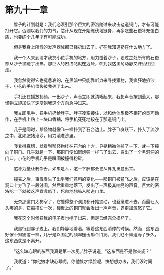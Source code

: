 # 第九十一章


　　胖子的计划就是：我们必须引那个巨大的密洛陀过来攻击这道铜门，才有可能打开它。否则以我们的力气，估计从现在开始练伏地挺身，再多吃些石蚕补充蛋白质，也要练个几年才有可能成功。

　　但是我身上所有的发声器械都已经扔出去了。好在我知道扔在什么地方了。

　　我一个人来到刚才我扔小花手机的地方，用力刨着沙子，走过之处所有的石蚕都从沙子里跑了出来。那巨大的密洛陀就在远处，听到我这里的动静又开始往回走。

　　我忽然觉得它也挺悲哀的，在黑暗中只能靠听力来寻找猎物，我疯狂地扒沙子，小花的手机很快被我扒了出来。

　　手机还在播放视频，一出沙子，声音立即就清晰起来，我把声音按到最大，那怪物立即加快了速度朝我这个方向急冲过来。

　　我立即甩手，把手机扔给胖子。胖子凌空接住，以和他体型极不相符的灵巧动作，在手机上粘上一块口香糖，将手机死死地按在了那道铜门上。

　　几乎是同时，那怪物就像飞一样扑到了石台边上。胖子飞身跃下，扑入了流沙之中，犹如肥猪滚沙，用力滚进沙里。

　　我看得真切，就看到那怪物挂在石台的上方，只是稍微停顿了一下，就一下撞向了铜门。几乎就是一下，那铜门便如同炮弹一样飞了出去，露出了一个黑洞洞的门口。小花的手机几乎是瞬间被撞得粉碎。

　　这种力量让我咋舌。如果是人，这一下肺都会被从鼻孔里撞出来。

　　撞完之后，事情发生了出乎我们意料的变化——那铜门被撞飞之后，应该是在洞口上方飞了一段时间，然后重重地落下，发出了一声极其响亮的声音。巨大的密洛陀一下就被这声音激怒了，死命地想钻入那道门里。

　　无奈那道门太狭窄了，它撞得整个洞顶都开始震动，也丝毫进不去。而最让人头疼的是，它每撞动一次，楼板上的铜门就会发出一声声音，这更加激怒了它。

　　我在这个时候把我的电子表也挖了出来，但是已经完全损坏了。

　　我爬行到胖子边上。我们静静地看着，等着这东西消停的时候。然而，这东西好像不知疲倦一样，几乎是以固定的频率撞击那个门洞。我们也不知道等了多久，这东西就是不离开。

　　“这么缺心眼的东西我真是第一次见。”胖子说道，“这东西是不是你亲戚？”

　　我就道：“你他娘才缺心眼呢，你他娘才绿脸呢。快想想办法，我们没时间了。”

